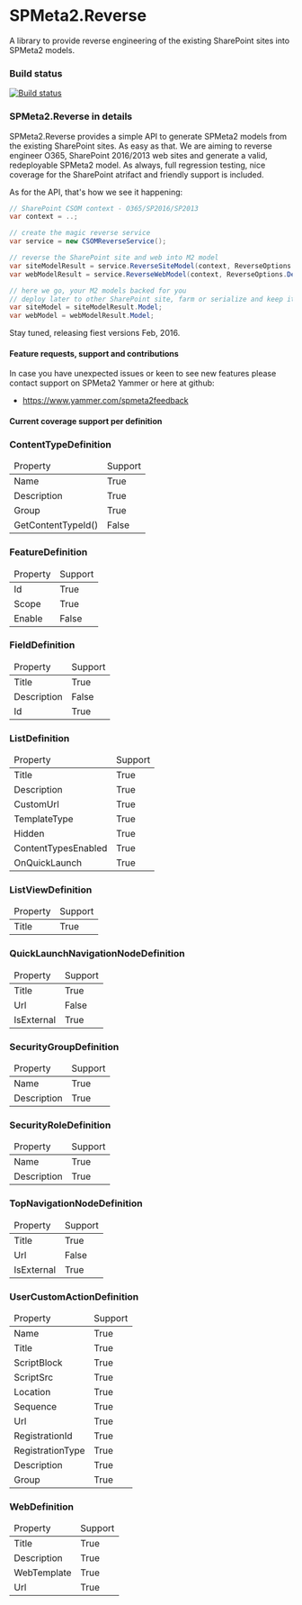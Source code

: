 # SPMeta2.Reverse
A library to provide reverse engineering of the existing SharePoint sites into SPMeta2 models.

### Build status
[![Build status](https://ci.appveyor.com/api/projects/status/73pbufcanckaxnqi?svg=true)](https://ci.appveyor.com/project/SubPointSupport/spmeta2-reverse)

### SPMeta2.Reverse in details

SPMeta2.Reverse provides a simple API to generate SPMeta2 models from the existing SharePoint sites. 
As easy as that. We are aiming to reverse engineer O365, SharePoint 2016/2013 web sites and generate a valid, redeployable SPMeta2 model.
As always, full regression testing, nice coverage for the SharePoint atrifact and friendly support is included.

As for the API, that's how we see it happening:
```cs
// SharePoint CSOM context - O365/SP2016/SP2013
var context = ..; 

// create the magic reverse service
var service = new CSOMReverseService();

// reverse the SharePoint site and web into M2 model
var siteModelResult = service.ReverseSiteModel(context, ReverseOptions.Default);
var webModelResult = service.ReverseWebModel(context, ReverseOptions.Default);

// here we go, your M2 models backed for you
// deploy later to other SharePoint site, farm or serialize and keep it for the future
var siteModel = siteModelResult.Model;
var webModel = webModelResult.Model;

```
Stay tuned, releasing fiest versions Feb, 2016. 

#### Feature requests, support and contributions
In case you have unexpected issues or keen to see new features please contact support on SPMeta2 Yammer or here at github:

* https://www.yammer.com/spmeta2feedback

#### Current coverage support per definition

<div class='m-reverse-report-cnt'><h3>ContentTypeDefinition</h3><table><thead><td>Property</td><td>Support</td><thead><tbody><tr><td>Name</td><td>True</td></tr><tr><td>Description</td><td>True</td></tr><tr><td>Group</td><td>True</td></tr><tr><td>GetContentTypeId()</td><td>False</td></tr></tbody></table><h3>FeatureDefinition</h3><table><thead><td>Property</td><td>Support</td><thead><tbody><tr><td>Id</td><td>True</td></tr><tr><td>Scope</td><td>True</td></tr><tr><td>Enable</td><td>False</td></tr></tbody></table><h3>FieldDefinition</h3><table><thead><td>Property</td><td>Support</td><thead><tbody><tr><td>Title</td><td>True</td></tr><tr><td>Description</td><td>False</td></tr><tr><td>Id</td><td>True</td></tr></tbody></table><h3>ListDefinition</h3><table><thead><td>Property</td><td>Support</td><thead><tbody><tr><td>Title</td><td>True</td></tr><tr><td>Description</td><td>True</td></tr><tr><td>CustomUrl</td><td>True</td></tr><tr><td>TemplateType</td><td>True</td></tr><tr><td>Hidden</td><td>True</td></tr><tr><td>ContentTypesEnabled</td><td>True</td></tr><tr><td>OnQuickLaunch</td><td>True</td></tr></tbody></table><h3>ListViewDefinition</h3><table><thead><td>Property</td><td>Support</td><thead><tbody><tr><td>Title</td><td>True</td></tr></tbody></table><h3>QuickLaunchNavigationNodeDefinition</h3><table><thead><td>Property</td><td>Support</td><thead><tbody><tr><td>Title</td><td>True</td></tr><tr><td>Url</td><td>False</td></tr><tr><td>IsExternal</td><td>True</td></tr></tbody></table><h3>SecurityGroupDefinition</h3><table><thead><td>Property</td><td>Support</td><thead><tbody><tr><td>Name</td><td>True</td></tr><tr><td>Description</td><td>True</td></tr></tbody></table><h3>SecurityRoleDefinition</h3><table><thead><td>Property</td><td>Support</td><thead><tbody><tr><td>Name</td><td>True</td></tr><tr><td>Description</td><td>True</td></tr></tbody></table><h3>TopNavigationNodeDefinition</h3><table><thead><td>Property</td><td>Support</td><thead><tbody><tr><td>Title</td><td>True</td></tr><tr><td>Url</td><td>False</td></tr><tr><td>IsExternal</td><td>True</td></tr></tbody></table><h3>UserCustomActionDefinition</h3><table><thead><td>Property</td><td>Support</td><thead><tbody><tr><td>Name</td><td>True</td></tr><tr><td>Title</td><td>True</td></tr><tr><td>ScriptBlock</td><td>True</td></tr><tr><td>ScriptSrc</td><td>True</td></tr><tr><td>Location</td><td>True</td></tr><tr><td>Sequence</td><td>True</td></tr><tr><td>Url</td><td>True</td></tr><tr><td>RegistrationId</td><td>True</td></tr><tr><td>RegistrationType</td><td>True</td></tr><tr><td>Description</td><td>True</td></tr><tr><td>Group</td><td>True</td></tr></tbody></table><h3>WebDefinition</h3><table><thead><td>Property</td><td>Support</td><thead><tbody><tr><td>Title</td><td>True</td></tr><tr><td>Description</td><td>True</td></tr><tr><td>WebTemplate</td><td>True</td></tr><tr><td>Url</td><td>True</td></tr></tbody></table></div>